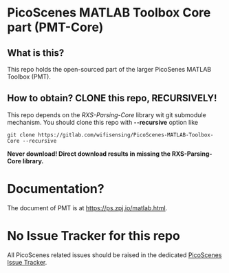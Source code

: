 # PicoScenes MATLAB Toolbox Core part (PMT-Core)

## What is this?

This repo holds the open-sourced part of the larger PicoSenes MATLAB Toolbox (PMT).

## How to obtain? CLONE this repo, RECURSIVELY!

This repo depends on the *RXS-Parsing-Core* library wit git submodule mechanism. You should clone this repo with **--recursive** option like

```git clone https://gitlab.com/wifisensing/PicoScenes-MATLAB-Toolbox-Core --recursive```

**Never download! Direct download results in missing the RXS-Parsing-Core library.**

# Documentation?

The document of PMT is at <https://ps.zpj.io/matlab.html>.

# No Issue Tracker for this repo

All PicoScenes related issues should be raised in the dedicated [PicoScenes Issue Tracker](https://gitlab.com/wifisensing/picoscenes-issue-tracker/-/issues).
